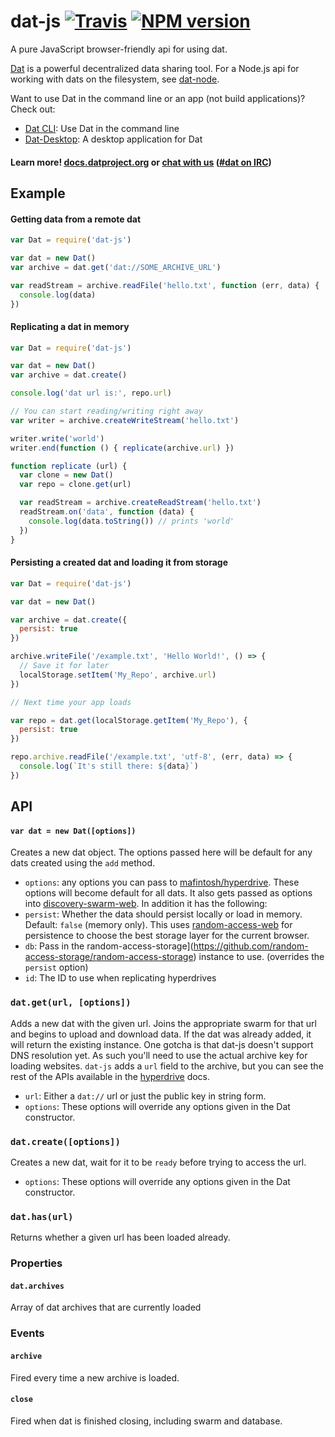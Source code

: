 # dat-js [![Travis](https://api.travis-ci.org/datproject/dat-js.svg)](https://travis-ci.org/datproject/dat-js)  [![NPM version](https://img.shields.io/npm/v/dat-js.svg?style=flat-square)](https://npmjs.org/package/dat)

A pure JavaScript browser-friendly api for using dat.

[Dat](http://datproject.org) is a powerful decentralized data sharing tool. For a Node.js api for working with dats on the filesystem, see [dat-node](http://github.com/datproject/dat-node).

Want to use Dat in the command line or an app (not build applications)? Check out:

* [Dat CLI](https://github.com/datproject/dat): Use Dat in the command line
* [Dat-Desktop](https://github.com/datproject/dat-desktop): A desktop application for Dat

#### Learn more! [docs.datproject.org](http://docs.datproject.org/) or [chat with us](https://gitter.im/datproject/discussions) ([#dat on IRC](http://webchat.freenode.net/?channels=dat))

## Example

#### Getting data from a remote dat

```js
var Dat = require('dat-js')

var dat = new Dat()
var archive = dat.get('dat://SOME_ARCHIVE_URL')

var readStream = archive.readFile('hello.txt', function (err, data) {
  console.log(data)
})
```

#### Replicating a dat in memory

```js
var Dat = require('dat-js')

var dat = new Dat()
var archive = dat.create()

console.log('dat url is:', repo.url)

// You can start reading/writing right away
var writer = archive.createWriteStream('hello.txt')

writer.write('world')
writer.end(function () { replicate(archive.url) })

function replicate (url) {
  var clone = new Dat()
  var repo = clone.get(url)

  var readStream = archive.createReadStream('hello.txt')
  readStream.on('data', function (data) {
    console.log(data.toString()) // prints 'world'
  })
}
```

#### Persisting a created dat and loading it from storage

```js
var Dat = require('dat-js')

var dat = new Dat()

var archive = dat.create({
  persist: true
})

archive.writeFile('/example.txt', 'Hello World!', () => {
  // Save it for later
  localStorage.setItem('My_Repo', archive.url)
})

// Next time your app loads

var repo = dat.get(localStorage.getItem('My_Repo'), {
  persist: true
})

repo.archive.readFile('/example.txt', 'utf-8', (err, data) => {
  console.log(`It's still there: ${data}`)
})
```

## API

#### `var dat = new Dat([options])`

Creates a new dat object. The options passed here will be default for any dats created using the `add` method.

 * `options`: any options you can pass to [mafintosh/hyperdrive](https://github.com/mafintosh/hyperdrive). These options will become default for all dats. It also gets passed as options into [discovery-swarm-web](https://github.com/RangerMauve/discovery-swarm-web). In addition it has the following:
  * `persist`: Whether the data should persist locally or load in memory. Default: `false` (memory only). This uses [random-access-web](https://github.com/RangerMauve/random-access-web) for persistence to choose the best storage layer for the current browser.
  * `db`: Pass in the random-access-storage](https://github.com/random-access-storage/random-access-storage) instance to use. (overrides the `persist` option)
  * `id`: The ID to use when replicating hyperdrives

### `dat.get(url, [options])`

Adds a new dat with the given url. Joins the appropriate swarm for that url and begins to upload and download data. If the dat was already added, it will return the existing instance. One gotcha is that dat-js doesn't support DNS resolution yet. As such you'll need to use the actual archive key for loading websites. `dat-js` adds a `url` field to the archive, but you can see the rest of the APIs available in the [hyperdrive](https://www.npmjs.com/package/hyperdrive) docs.

 * `url`: Either a `dat://` url or just the public key in string form.
 * `options`: These options will override any options given in the Dat constructor.

### `dat.create([options])`

Creates a new dat, wait for it to be `ready` before trying to access the url.

* `options`: These options will override any options given in the Dat constructor.

### `dat.has(url)`

Returns whether a given url has been loaded already.

### Properties

#### `dat.archives`

Array of dat archives that are currently loaded

### Events

#### `archive`

Fired every time a new archive is loaded.

#### `close`

Fired when dat is finished closing, including swarm and database.
